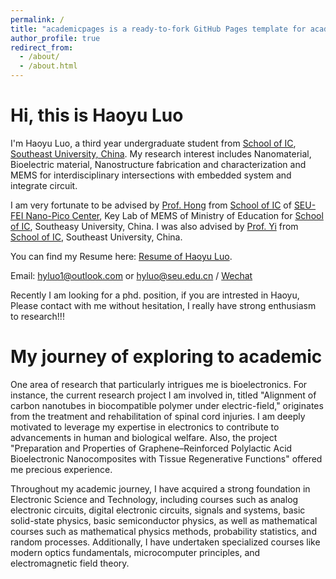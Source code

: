 ```yaml
---
permalink: /
title: "academicpages is a ready-to-fork GitHub Pages template for academic personal websites"
author_profile: true
redirect_from: 
  - /about/
  - /about.html
---
```

Hi, this is Haoyu Luo
======
I'm Haoyu Luo, a third year undergraduate student from [School of IC](https://ic.seu.edu.cn/), [Southeast University, China](https://www.seu.edu.cn/). My research interest includes Nanomaterial, Bioelectric material, Nanostructure fabrication and characterization and MEMS for interdisciplinary intersections with embedded system and integrate circuit.

I am very fortunate to be advised by [Prof. Hong](https://ic.seu.edu.cn/honghua/main.psp) from [School of IC](https://ic.seu.edu.cn/) of [SEU-FEI Nano-Pico Center](http://www.seu-npc.com/), Key Lab of MEMS of Ministry of Education for [School of IC](https://ic.seu.edu.cn/), Southeasy University, China. I was also advised by [Prof. Yi](https://ic.seu.edu.cn/yizhenxiang/main.psp) from [School of IC](https://ic.seu.edu.cn/), Southeast University, China.

You can find my Resume here: [Resume of Haoyu Luo](../assets/resumenew.pdf).

Email: [hyluo1@outlook.com](hyluo1@outlook.com) or [hyluo@seu.edu.cn](hyluo@seu.edu.cn) / [Wechat](../images/wechatQR.jpg) 

Recently I am looking for a phd. position, if you are intrested in Haoyu, Please contact with me without hesitation, I really have strong enthusiasm to research!!!

My journey of exploring to academic
======
One area of research that particularly intrigues me is bioelectronics. For instance, the current research project I am involved in, titled "Alignment of carbon nanotubes in biocompatible polymer under electric-field," originates from the treatment and rehabilitation of spinal cord injuries. I am deeply motivated to leverage my expertise in electronics to contribute to advancements in human and biological welfare. Also, the project "Preparation and Properties of Graphene–Reinforced Polylactic Acid Bioelectronic Nanocomposites with Tissue Regenerative Functions" offered me precious experience.

Throughout my academic journey, I have acquired a strong foundation in Electronic Science and Technology, including courses such as analog electronic circuits, digital electronic circuits, signals and systems, basic solid-state physics, basic semiconductor physics, as well as mathematical courses such as mathematical physics methods, probability statistics, and random processes. Additionally, I have undertaken specialized courses like modern optics fundamentals, microcomputer principles, and electromagnetic field theory.


